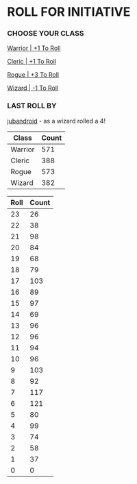# ROLL FOR INITIATIVE
### CHOOSE YOUR CLASS

[Warrior | +1 To Roll](https://github.com/benjaminsampica/benjaminsampica/issues/new?title=roll%7Cwarrior&body=Just+click+%27Submit+new+issue%27.)

[Cleric | +1 To Roll](https://github.com/benjaminsampica/benjaminsampica/issues/new?title=roll%7Ccleric&body=Just+click+%27Submit+new+issue%27.)

[Rogue | +3 To Roll](https://github.com/benjaminsampica/benjaminsampica/issues/new?title=roll%7Crogue&body=Just+click+%27Submit+new+issue%27.)

[Wizard | -1 To Roll](https://github.com/benjaminsampica/benjaminsampica/issues/new?title=roll%7Cwizard&body=Just+click+%27Submit+new+issue%27.)
### LAST ROLL BY
[jubandroid](https://www.github.com/jubandroid) - as a wizard rolled a 4!

|Class|Count|
|-|-|
|Warrior|571|
|Cleric|388|
|Rogue|573|
|Wizard|382|

|Roll|Count|
|-|-|
|23|26
|22|38
|21|98
|20|84
|19|68
|18|79
|17|103
|16|89
|15|97
|14|69
|13|96
|12|96
|11|94
|10|96
|9|103
|8|92
|7|117
|6|121
|5|80
|4|99
|3|74
|2|58
|1|37
|0|0
